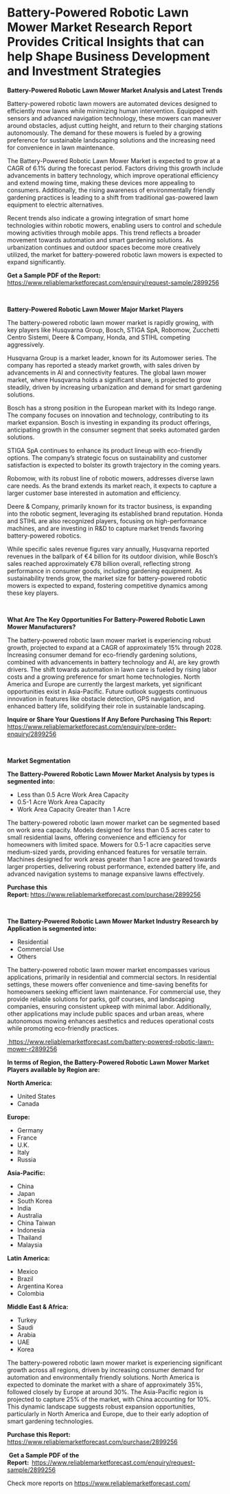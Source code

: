 <p><h1>Battery-Powered Robotic Lawn Mower Market Research Report Provides Critical Insights that can help Shape Business Development and Investment Strategies</h1></p><p><strong>Battery-Powered Robotic Lawn Mower Market Analysis and Latest Trends</strong></p>
<p><p>Battery-powered robotic lawn mowers are automated devices designed to efficiently mow lawns while minimizing human intervention. Equipped with sensors and advanced navigation technology, these mowers can maneuver around obstacles, adjust cutting height, and return to their charging stations autonomously. The demand for these mowers is fueled by a growing preference for sustainable landscaping solutions and the increasing need for convenience in lawn maintenance.</p><p>The Battery-Powered Robotic Lawn Mower Market is expected to grow at a CAGR of 6.1% during the forecast period. Factors driving this growth include advancements in battery technology, which improve operational efficiency and extend mowing time, making these devices more appealing to consumers. Additionally, the rising awareness of environmentally friendly gardening practices is leading to a shift from traditional gas-powered lawn equipment to electric alternatives.</p><p>Recent trends also indicate a growing integration of smart home technologies within robotic mowers, enabling users to control and schedule mowing activities through mobile apps. This trend reflects a broader movement towards automation and smart gardening solutions. As urbanization continues and outdoor spaces become more creatively utilized, the market for battery-powered robotic lawn mowers is expected to expand significantly.</p></p>
<p><strong>Get a Sample PDF of the Report:&nbsp;</strong> <a href="https://www.reliablemarketforecast.com/enquiry/request-sample/2899256?utm_campaign=2875&utm_medium=2&utm_source=Github&utm_content=ia&utm_term=15032025&utm_id=battery-powered-robotic-lawn-mower">https://www.reliablemarketforecast.com/enquiry/request-sample/2899256</a></p>
<p>&nbsp;</p>
<p><strong>Battery-Powered Robotic Lawn Mower Major Market Players</strong></p>
<p><p>The battery-powered robotic lawn mower market is rapidly growing, with key players like Husqvarna Group, Bosch, STIGA SpA, Robomow, Zucchetti Centro Sistemi, Deere & Company, Honda, and STIHL competing aggressively.</p><p>Husqvarna Group is a market leader, known for its Automower series. The company has reported a steady market growth, with sales driven by advancements in AI and connectivity features. The global lawn mower market, where Husqvarna holds a significant share, is projected to grow steadily, driven by increasing urbanization and demand for smart gardening solutions.</p><p>Bosch has a strong position in the European market with its Indego range. The company focuses on innovation and technology, contributing to its market expansion. Bosch is investing in expanding its product offerings, anticipating growth in the consumer segment that seeks automated garden solutions.</p><p>STIGA SpA continues to enhance its product lineup with eco-friendly options. The company’s strategic focus on sustainability and customer satisfaction is expected to bolster its growth trajectory in the coming years.</p><p>Robomow, with its robust line of robotic mowers, addresses diverse lawn care needs. As the brand extends its market reach, it expects to capture a larger customer base interested in automation and efficiency.</p><p>Deere & Company, primarily known for its tractor business, is expanding into the robotic segment, leveraging its established brand reputation. Honda and STIHL are also recognized players, focusing on high-performance machines, and are investing in R&D to capture market trends favoring battery-powered robotics.</p><p>While specific sales revenue figures vary annually, Husqvarna reported revenues in the ballpark of €4 billion for its outdoor division, while Bosch’s sales reached approximately €78 billion overall, reflecting strong performance in consumer goods, including gardening equipment. As sustainability trends grow, the market size for battery-powered robotic mowers is expected to expand, fostering competitive dynamics among these key players.</p></p>
<p>&nbsp;</p>
<p><strong>What Are The Key Opportunities For Battery-Powered Robotic Lawn Mower Manufacturers?</strong></p>
<p><p>The battery-powered robotic lawn mower market is experiencing robust growth, projected to expand at a CAGR of approximately 15% through 2028. Increasing consumer demand for eco-friendly gardening solutions, combined with advancements in battery technology and AI, are key growth drivers. The shift towards automation in lawn care is fueled by rising labor costs and a growing preference for smart home technologies. North America and Europe are currently the largest markets, yet significant opportunities exist in Asia-Pacific. Future outlook suggests continuous innovation in features like obstacle detection, GPS navigation, and enhanced battery life, solidifying their role in sustainable landscaping.</p></p>
<p><strong>Inquire or Share Your Questions If Any Before Purchasing This Report:</strong> <a href="https://www.reliablemarketforecast.com/enquiry/pre-order-enquiry/2899256?utm_campaign=2875&utm_medium=2&utm_source=Github&utm_content=ia&utm_term=15032025&utm_id=battery-powered-robotic-lawn-mower">https://www.reliablemarketforecast.com/enquiry/pre-order-enquiry/2899256</a></p>
<p>&nbsp;</p>
<p><strong>Market Segmentation</strong></p>
<p><strong>The Battery-Powered Robotic Lawn Mower Market Analysis by types is segmented into:</strong></p>
<p><ul><li>Less than 0.5 Acre Work Area Capacity</li><li>0.5-1 Acre Work Area Capacity</li><li>Work Area Capacity Greater than 1 Acre</li></ul></p>
<p><p>The battery-powered robotic lawn mower market can be segmented based on work area capacity. Models designed for less than 0.5 acres cater to small residential lawns, offering convenience and efficiency for homeowners with limited space. Mowers for 0.5-1 acre capacities serve medium-sized yards, providing enhanced features for versatile terrain. Machines designed for work areas greater than 1 acre are geared towards larger properties, delivering robust performance, extended battery life, and advanced navigation systems to manage expansive lawns effectively.</p></p>
<p><strong>Purchase this Report:&nbsp;</strong><a href="https://www.reliablemarketforecast.com/purchase/2899256?utm_campaign=2875&utm_medium=2&utm_source=Github&utm_content=ia&utm_term=15032025&utm_id=battery-powered-robotic-lawn-mower">https://www.reliablemarketforecast.com/purchase/2899256</a></p>
<p>&nbsp;</p>
<p><strong>The Battery-Powered Robotic Lawn Mower Market Industry Research by Application is segmented into:</strong></p>
<p><ul><li>Residential</li><li>Commercial Use</li><li>Others</li></ul></p>
<p><p>The battery-powered robotic lawn mower market encompasses various applications, primarily in residential and commercial sectors. In residential settings, these mowers offer convenience and time-saving benefits for homeowners seeking efficient lawn maintenance. For commercial use, they provide reliable solutions for parks, golf courses, and landscaping companies, ensuring consistent upkeep with minimal labor. Additionally, other applications may include public spaces and urban areas, where autonomous mowing enhances aesthetics and reduces operational costs while promoting eco-friendly practices.</p></p>
<p><a href="https://www.reliablemarketforecast.com/battery-powered-robotic-lawn-mower-r2899256?utm_campaign=2875&utm_medium=2&utm_source=Github&utm_content=ia&utm_term=15032025&utm_id=battery-powered-robotic-lawn-mower">&nbsp;https://www.reliablemarketforecast.com/battery-powered-robotic-lawn-mower-r2899256</a></p>
<p><strong>In terms of Region, the Battery-Powered Robotic Lawn Mower Market Players available by Region are:</strong></p>
<p>
    <p> <strong> North America: </strong>
        <ul>
            <li>United States</li>
            <li>Canada</li>
        </ul>
        </p> 
    <p> <strong> Europe: </strong>
        <ul>
            <li>Germany</li>
            <li>France</li>
            <li>U.K.</li>
            <li>Italy</li>
            <li>Russia</li>
        </ul>
        </p> 
    <p> <strong> Asia-Pacific: </strong>
        <ul>
            <li>China</li>
            <li>Japan</li>
            <li>South Korea</li>
            <li>India</li>
            <li>Australia</li>
            <li>China Taiwan</li>
            <li>Indonesia</li>
            <li>Thailand</li>
            <li>Malaysia</li>
        </ul>
        </p> 
    <p> <strong> Latin America: </strong>
        <ul>
            <li>Mexico</li>
            <li>Brazil</li>
            <li>Argentina Korea</li>
            <li>Colombia</li>
        </ul>
        </p> 
    <p> <strong> Middle East & Africa: </strong>
        <ul>
            <li>Turkey</li>
            <li>Saudi</li>
            <li>Arabia</li>
            <li>UAE</li>
            <li>Korea</li>
        </ul>
    </p>
    </p>
<p><p>The battery-powered robotic lawn mower market is experiencing significant growth across all regions, driven by increasing consumer demand for automation and environmentally friendly solutions. North America is expected to dominate the market with a share of approximately 35%, followed closely by Europe at around 30%. The Asia-Pacific region is projected to capture 25% of the market, with China accounting for 10%. This dynamic landscape suggests robust expansion opportunities, particularly in North America and Europe, due to their early adoption of smart gardening technologies.</p></p>
<p><strong>Purchase this Report: </strong><a href="https://www.reliablemarketforecast.com/purchase/2899256?utm_campaign=2875&utm_medium=2&utm_source=Github&utm_content=ia&utm_term=15032025&utm_id=battery-powered-robotic-lawn-mower">https://www.reliablemarketforecast.com/purchase/2899256</a></p>
<p>&nbsp;<strong>Get a Sample PDF of the Report:&nbsp;&nbsp;</strong><a href="https://www.reliablemarketforecast.com/enquiry/request-sample/2899256?utm_campaign=2875&utm_medium=2&utm_source=Github&utm_content=ia&utm_term=15032025&utm_id=battery-powered-robotic-lawn-mower">https://www.reliablemarketforecast.com/enquiry/request-sample/2899256</a></p>
<p><strong></strong></p>
<p>Check more reports on <a href="https://www.reliablemarketforecast.com/?utm_campaign=2875&utm_medium=2&utm_source=Github&utm_content=ia&utm_term=15032025&utm_id=battery-powered-robotic-lawn-mower">https://www.reliablemarketforecast.com/</a></p>